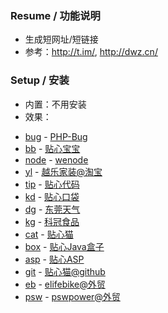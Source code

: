 ﻿

### Resume / 功能说明

* 生成短网址/短链接 <base target="_blank" />
* 参考：http://t.im/, http://dwz.cn/


### Setup / 安装

* 内置：不用安装
* 效果：
 - <a href="{rmain}/?bug">bug</a> - <a href="https://bugs.php.net/bug.php?id=74721">PHP-Bug</a>
 - <a href="{rmain}/?bb" >bb</a> -  <a href="http://txjia.com/baby/about.asp">贴心宝宝</a>
 - <a href="{rmain}/?node" >node</a> -  <a href="http://txjia.com/peace/wenode.htm">wenode</a>   
 - <a href="{rmain}/?yl" >yl</a> -  <a href="https://txjia2.taobao.com/index.htm">越乐家装@淘宝</a>
 - <a href="{rmain}/?tip">tip</a> - <a href="http://txjia.com/tip/?typ=CoA1212">贴心代码</a>
 - <a href="{rmain}/?kd" >kd</a> -  <a href="http://yscode.txjia.com/tools/screen.htm">贴心口袋</a>
 - <a href="{rmain}/?dg" >dg</a> -  <a href="http://www.weather.com.cn/weather/101281601.shtml">东莞天气</a>
 - <a href="{rmain}/?kg" >kg</a> -  <a href="http://www.txjia.com/kgfood/vgb/about.asp">科冠食品</a>
 - <a href="{rmain}/?cat">cat</a> - <a href="http://imcat.txjia.com/dev.php">贴心猫</a>
 - <a href="{rmain}/?box">box</a> - <a href="http://txjia.com/peace/txbox.htm">贴心Java盒子</a>
 - <a href="{rmain}/?asp">asp</a> - <a href="http://txjia.com/peace/txasp.htm">贴心ASP</a>
 - <a href="{rmain}/?git">git</a> - <a href="https://github.com/peacexie/imcat">贴心猫@github</a>
 - <a href="{rmain}/?eb" >eb</a> -  <a href="http://www.elifebike.com/page/pic.asp">elifebike@外贸</a>
 - <a href="{rmain}/?psw">psw</a> - <a href="http://www.pswpower.com/page/pic.asp">pswpower@外贸</a>
